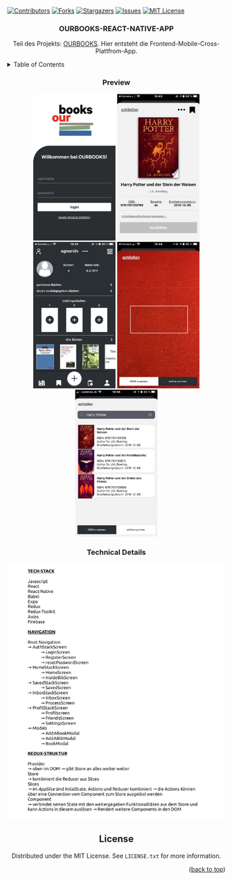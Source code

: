 <div id="top"></div>

<!-- PROJECT SHIELDS -->
[![Contributors][contributors-shield]][contributors-url]
[![Forks][forks-shield]][forks-url]
[![Stargazers][stars-shield]][stars-url]
[![Issues][issues-shield]][issues-url]
[![MIT License][license-shield]][license-url]

<h3 align="center">OURBOOKS-REACT-NATIVE-APP</h3>

<div align="center">
  
Teil des Projekts: [OURBOOKS](https://github.com/norvin-sourcecode/ourbooks). Hier entsteht die Frontend-Mobile-Cross-Plattfrom-App.

</div>



<!-- TABLE OF CONTENTS -->
<details>
  <summary>Table of Contents</summary>
  <ol>
    <li><a href="#preview">Preview</a></li>
    <li><a href="#technical-details">Technical Details</a></li>
    <li><a href="#license">License</a></li>
  </ol>
</details>

<div align="center">
  
### Preview

<div style="flex-direction:row">
  <img src="https://github.com/norvin-sourcecode/ourbooks-react-native-app/blob/master/repository-assets/ourbooks_login_page.png?raw=true" alt="preview1" width="190"/>
  <img src="https://github.com/norvin-sourcecode/ourbooks-react-native-app/blob/master/repository-assets/ourbooks_book_page.jpeg?raw=true" alt="preview2" width="190"/>
  <img src="https://github.com/norvin-sourcecode/ourbooks-react-native-app/blob/master/repository-assets/ourbooks_profil_page.jpeg?raw=true" alt="preview3" width="190"/>
  <img src="https://github.com/norvin-sourcecode/ourbooks-react-native-app/blob/master/repository-assets/ourbooks_bookscanner_page.jpeg?raw=true" alt="preview4" width="190"/>
  <img src="https://github.com/norvin-sourcecode/ourbooks-react-native-app/blob/master/repository-assets/ourbooks_booksearch_page.jpeg?raw=true" alt="preview5" width="190"/>
</div>


### Technical Details

<div align="left">
  
![details](https://github.com/norvin-sourcecode/ourbooks-react-native-app/blob/master/repository-assets/technical_details.png?raw=true)

<div align="center">
  
<!-- LICENSE -->
## License

Distributed under the MIT License. See `LICENSE.txt` for more information.

<p align="right">(<a href="#top">back to top</a>)</p>


<!-- MARKDOWN LINKS & IMAGES -->
<!-- https://www.markdownguide.org/basic-syntax/#reference-style-links -->
[contributors-shield]: https://img.shields.io/github/contributors/norvin-sourcecode/ourbook-react-native-app.svg?style=for-the-badge
[contributors-url]: https://github.com/norvin-sourcecode/ourbook-react-native-app/graphs/contributors
[forks-shield]: https://img.shields.io/github/forks/norvin-sourcecode/ourbook-react-native-app.svg?style=for-the-badge
[forks-url]: https://github.com/norvin-sourcecode/ourbook-react-native-app/network/members
[stars-shield]: https://img.shields.io/github/stars/norvin-sourcecode/ourbook-react-native-app.svg?style=for-the-badge
[stars-url]: https://github.com/norvin-sourcecode/ourbook-react-native-app/stargazers
[issues-shield]: https://img.shields.io/github/issues/norvin-sourcecode/ourbook-react-native-app.svg?style=for-the-badge
[issues-url]: https://github.com/norvin-sourcecode/ourbook-react-native-app/issues
[license-shield]: https://img.shields.io/github/license/norvin-sourcecode/ourbook-react-native-app.svg?style=for-the-badge
[license-url]: https://github.com/norvin-sourcecode/ourbook-react-native-app/blob/master/LICENSE.txt
